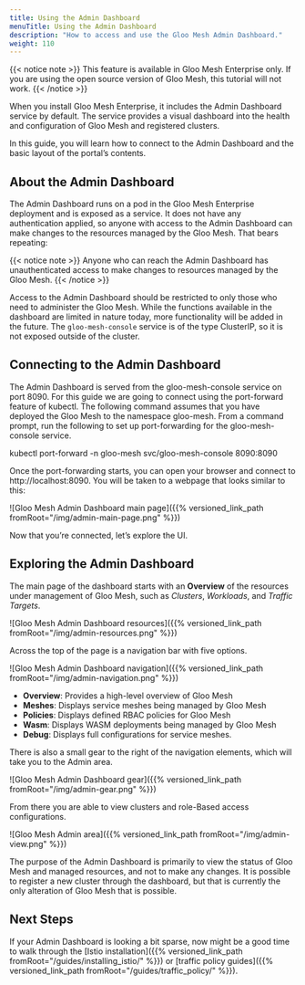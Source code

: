 ```yaml
---
title: Using the Admin Dashboard
menuTitle: Using the Admin Dashboard
description: "How to access and use the Gloo Mesh Admin Dashboard."
weight: 110
---
```


{{< notice note >}}
This feature is available in Gloo Mesh Enterprise only. If you are using the open source version of Gloo Mesh, this tutorial will not work.
{{< /notice >}}

When you install Gloo Mesh Enterprise, it includes the Admin Dashboard service by default. The service provides a visual dashboard into the health and configuration of Gloo Mesh and registered clusters.

In this guide, you will learn how to connect to the Admin Dashboard and the basic layout of the portal’s contents.

## About the Admin Dashboard

The Admin Dashboard runs on a pod in the Gloo Mesh Enterprise deployment and is exposed as a service. It does not have any authentication applied, so anyone with access to the Admin Dashboard can make changes to the resources managed by the Gloo Mesh. That bears repeating:

{{< notice note >}}
Anyone who can reach the Admin Dashboard has unauthenticated access to make changes to resources managed by the Gloo Mesh.
{{< /notice >}}

Access to the Admin Dashboard should be restricted to only those who need to administer the Gloo Mesh. While the functions available in the dashboard are limited in nature today, more functionality will be added in the future. The `gloo-mesh-console` service is of the type ClusterIP, so it is not exposed outside of the cluster.

## Connecting to the Admin Dashboard

The Admin Dashboard is served from the gloo-mesh-console service on port 8090. For this guide we are going to connect using the port-forward feature of kubectl. The following command assumes that you have deployed the Gloo Mesh to the namespace gloo-mesh. From a command prompt, run the following to set up port-forwarding for the gloo-mesh-console service.

kubectl port-forward -n gloo-mesh svc/gloo-mesh-console 8090:8090

Once the port-forwarding starts, you can open your browser and connect to http://localhost:8090. You will be taken to a webpage that looks similar to this:

![Gloo Mesh Admin Dashboard main page]({{% versioned_link_path fromRoot="/img/admin-main-page.png" %}})

Now that you’re connected, let’s explore the UI.

## Exploring the Admin Dashboard

The main page of the dashboard starts with an **Overview** of the resources under management of Gloo Mesh, such as *Clusters*, *Workloads*, and *Traffic Targets*.

![Gloo Mesh Admin Dashboard resources]({{% versioned_link_path fromRoot="/img/admin-resources.png" %}})

Across the top of the page is a navigation bar with five options.

![Gloo Mesh Admin Dashboard navigation]({{% versioned_link_path fromRoot="/img/admin-navigation.png" %}})

* **Overview**: Provides a high-level overview of Gloo Mesh
* **Meshes**: Displays service meshes being managed by Gloo Mesh
* **Policies**: Displays defined RBAC policies for Gloo Mesh
* **Wasm**: Displays WASM deployments being managed by Gloo Mesh
* **Debug**: Displays full configurations for service meshes.

There is also a small gear to the right of the navigation elements, which will take you to the Admin area. 

![Gloo Mesh Admin Dashboard gear]({{% versioned_link_path fromRoot="/img/admin-gear.png" %}})

From there you are able to view clusters and role-Based access configurations.

![Gloo Mesh Admin area]({{% versioned_link_path fromRoot="/img/admin-view.png" %}})

The purpose of the Admin Dashboard is primarily to view the status of Gloo Mesh and managed resources, and not to make any changes. It is possible to register a new cluster through the dashboard, but that is currently the only alteration of Gloo Mesh that is possible.

## Next Steps

If your Admin Dashboard is looking a bit sparse, now might be a good time to walk through the [Istio installation]({{% versioned_link_path fromRoot="/guides/installing_istio/" %}}) or [traffic policy guides]({{% versioned_link_path fromRoot="/guides/traffic_policy/" %}}).